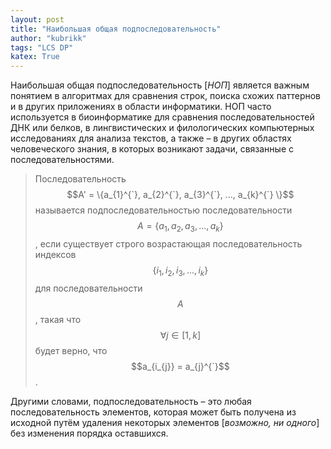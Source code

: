 ```yaml
---
layout: post
title: "Наибольшая общая подпоследовательность"
author: "kubrikk"
tags: "LCS DP"
katex: True
---
```


Наибольшая общая подпоследовательность [*НОП*] является важным понятием в алгоритмах для сравнения строк, поиска схожих паттернов и в других приложениях в области информатики. НОП часто используется в биоинформатике для сравнения последовательностей ДНК или белков, в лингвистических и филологических компьютерных исследованиях для анализа текстов, а также – в других областях человеческого знания, в которых возникают задачи, связанные с последовательностями.

> Последовательность $$A' = \{a_{1}^{`}, a_{2}^{`}, a_{3}^{`}, ..., a_{k}^{`} \}$$ называется подпоследовательностью последовательности $$A = \{a_{1}, a_{2}, a_{3}, ..., a_{k} \}$$, если существует строго возрастающая последовательность индексов $$\{i_1, i_2, i_3, ..., i_k \}$$ для последовательности $$A$$, такая что $$\forall j \in [1, k]$$ будет верно, что $$a_{i_{j}} = a_{j}^{`}$$.

Другими словами, подпоследовательность – это любая последовательность элементов, которая может быть получена из исходной путём удаления некоторых элементов [*возможно, ни одного*] без изменения порядка оставшихся.